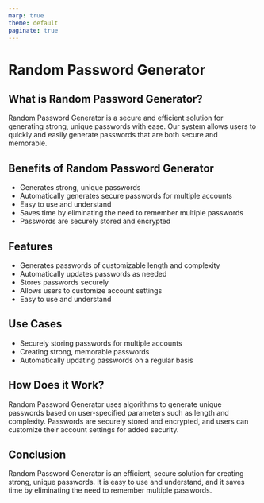 ```yaml
---
marp: true
theme: default
paginate: true
---
```

# Random Password Generator

## What is Random Password Generator?

Random Password Generator is a secure and efficient solution for generating strong, unique passwords with ease. Our system allows users to quickly and easily generate passwords that are both secure and memorable.

## Benefits of Random Password Generator

* Generates strong, unique passwords 
* Automatically generates secure passwords for multiple accounts 
* Easy to use and understand
* Saves time by eliminating the need to remember multiple passwords 
* Passwords are securely stored and encrypted 

## Features

* Generates passwords of customizable length and complexity 
* Automatically updates passwords as needed 
* Stores passwords securely 
* Allows users to customize account settings 
* Easy to use and understand 

## Use Cases 

* Securely storing passwords for multiple accounts 
* Creating strong, memorable passwords 
* Automatically updating passwords on a regular basis 

## How Does it Work?

Random Password Generator uses algorithms to generate unique passwords based on user-specified parameters such as length and complexity. Passwords are securely stored and encrypted, and users can customize their account settings for added security. 

## Conclusion

Random Password Generator is an efficient, secure solution for creating strong, unique passwords. It is easy to use and understand, and it saves time by eliminating the need to remember multiple passwords.
  